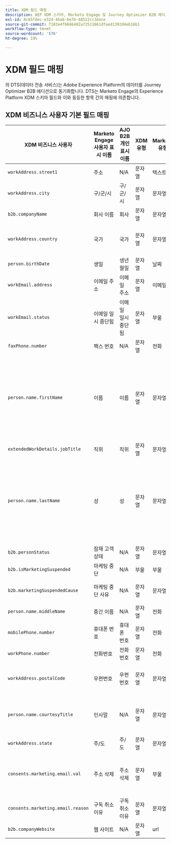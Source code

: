```yaml
---
title: XDM 필드 매핑
description: AEP XDM 스키마, Marketo Engage 및 Journey Optimizer B2B 에디션 간의 필드 매핑을 검토합니다.
exl-id: 8c65fdec-e32d-4ba8-be7b-48522cc3dace
source-git-commit: 7103e4f6666482a72511661dfaed1392d4eb16b1
workflow-type: tm+mt
source-wordcount: '576'
ht-degree: 19%

---
```


# XDM 필드 매핑

의 DTS(데이터 전송 서비스)는 Adobe Experience Platform의 데이터를 Journey Optimizer B2B 에디션으로 동기화합니다. DTS는 Marketo Engage의 Experience Platform XDM 스키마 필드와 이와 동등한 항목 간의 매핑에 의존합니다.

## XDM 비즈니스 사용자 기본 필드 매핑

| XDM 비즈니스 사용자 | Marketo Engage 사용자 표시 이름 | AJO B2B 개인 표시 이름 | XDM 유형 | Marketo 유형 | XDM 설명 |
|------------------- |---------------------------------- |--------------------------- |-------- |------------ |--------------- |
| `workAddress.street1` | 주소 | N/A | 문자열 | 텍스트 | 기본 도로 정보, 아파트 번호, 도로 번호 및 도로명. |
| `workAddress.city ` | 구/군/시 | 구/군/시 | 문자열 | 문자열 | 도시 이름. |
| `b2b.companyName` | 회사 이름 | 회사 | 문자열 | 문자열 | 사업가와 연계된 회사의 이름. |
| `workAddress.country` | 국가 | 국가 | 문자열 | 문자열 | 정부가 관리하는 지역의 이름입니다. `xdm:countryCode`이(가) 아닌 모든 언어의 국가 이름을 사용할 수 있는 자유 형식의 필드입니다. |
| `person.birthDate` | 생일 | 생년월일 | 문자열 | 날짜 | 개인의 출생월일.  YYYY-MM-DD |
| `workEmail.address` | 이메일 주소 | 이메일 주소 | 문자열 | 이메일 | 기술 주소(예: RFC2822 및 후속 표준에 일반적으로 정의된 &#39;<name@domain.com>&#39;). |
| `workEmail.status` | 이메일 일시 중단됨 | 이메일 일시 중단됨 | 문자열 | 부울 | 이메일 주소 사용 기능에 대한 표시. |
| `faxPhone.number` | 팩스 번호 | N/A | 문자열 | 전화 | 팩스 번호. |
| `person.name.firstName` | 이름 | 이름 | 문자열 | 문자열 | 가장 일반적으로 수락된 언어로 작성된 이름의 첫 번째 세그먼트. 많은 문화권에서 이것은 선호하는 개인 또는 이름이다. firstName 및 lastName 속성은 의미 체계와 국제적 규격에서 벗어나 간편한 방식으로 이름을 모델링하는 기존 시스템과의 호환성을 유지하기 위해 도입되었습니다. 항상 xdm:fullName을 사용하는 것이 좋습니다. |
| `extendedWorkDetails.jobTitle` | 직위 | 직위 | 문자열 | 문자열 | 개인의 직책. |
| `person.name.lastName` | 성 | 성 | 문자열 | 문자열 | 가장 일반적으로 수락된 언어로 작성된 이름의 마지막 세그먼트. 많은 문화에서 이것은 유전된 성씨, 성씨, 성씨, 또는 성씨. firstName 및 lastName 속성은 의미 체계와 국제적 규격에서 벗어나 간편한 방식으로 이름을 모델링하는 기존 시스템과의 호환성을 유지하기 위해 도입되었습니다. 항상 xdm:fullName을 사용하는 것이 좋습니다. |
| `b2b.personStatus` | 잠재 고객 상태 | N/A | 문자열 | 문자열 | 개인의 현재 마케팅/판매 상태를 기록하는 필드. |
| `b2b.isMarketingSuspended` | 마케팅 중단 | N/A | 부울 | 부울 | 사용자에 대한 마케팅이 일시 중단되었는지 여부를 나타냅니다. |
| `b2b.marketingSuspendedCause` | 마케팅 중단 사유 | N/A | 문자열 | 문자열 | 사용자에 대해 마케팅이 일시 중단된 경우 이 속성은 그 이유를 제공합니다. |
| `person.name.middleName` | 중간 이름 | N/A | 문자열 | 전화 | 이름과 성 사이에 제공되는 중간, 대체 또는 추가 이름. |
| `mobilePhone.number` | 휴대폰 번호 | 휴대폰 번호 | 문자열 | 전화 | 휴대폰 번호. |
| `workPhone.number` | 전화번호 | 전화번호 | 문자열 | 전화 | 회사 전화번호. |
| `workAddress.postalCode` | 우편번호 | 우편번호 | 문자열 | 문자열 | 위치의 우편 번호입니다. 우편 번호는 모든 국가에서 사용할 수 없습니다. 일부 국가에서는 우편 번호의 일부만 포함됩니다. |
| `person.name.courtesyTitle` | 인사말 | N/A | 문자열 | 문자열 | 일반적으로 사용자 제목, 경칭 또는 경어의 약어입니다. courtesyTitle은 텍스트를 여는 데 전체 이름 또는 성 앞에 사용됩니다. 예를 들어, Mr., Miss 또는 Dr. |
| `workAddress.state` | 주/도 | 주/도 | 문자열 | 문자열 | 주 이름입니다. 자유 형식의 필드입니다. |
| `consents.marketing.email.val` | 주소 삭제 | 주소 삭제 | 문자열 | 부울 | 구독 취소가 true(예: 값 = 1)이면 `consents.marketing.email.val`을(를) (n)으로 설정합니다. 구독 취소가 false인 경우(예: 값 = 0) consents.marketing.email.val을 null로 설정합니다. |
| `consents.marketing.email.reason` | 구독 취소 이유 | 구독 취소 이유 | 문자열 | 문자열 |  |
| `b2b.companyWebsite` | 웹 사이트 | N/A | 문자열 | url | 사업가와 연계된 회사의 웹 사이트. |
